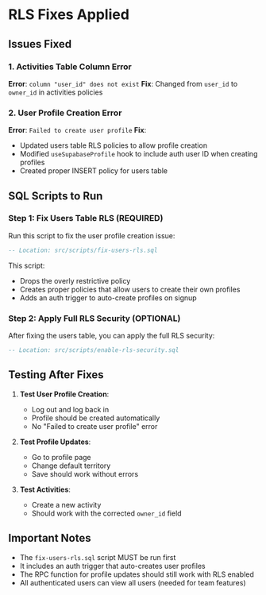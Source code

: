 # RLS Fixes Applied

## Issues Fixed

### 1. Activities Table Column Error
**Error**: `column "user_id" does not exist`
**Fix**: Changed from `user_id` to `owner_id` in activities policies

### 2. User Profile Creation Error
**Error**: `Failed to create user profile`
**Fix**: 
- Updated users table RLS policies to allow profile creation
- Modified `useSupabaseProfile` hook to include auth user ID when creating profiles
- Created proper INSERT policy for users table

## SQL Scripts to Run

### Step 1: Fix Users Table RLS (REQUIRED)
Run this script to fix the user profile creation issue:
```sql
-- Location: src/scripts/fix-users-rls.sql
```

This script:
- Drops the overly restrictive policy
- Creates proper policies that allow users to create their own profiles
- Adds an auth trigger to auto-create profiles on signup

### Step 2: Apply Full RLS Security (OPTIONAL)
After fixing the users table, you can apply the full RLS security:
```sql
-- Location: src/scripts/enable-rls-security.sql
```

## Testing After Fixes

1. **Test User Profile Creation**:
   - Log out and log back in
   - Profile should be created automatically
   - No "Failed to create user profile" error

2. **Test Profile Updates**:
   - Go to profile page
   - Change default territory
   - Save should work without errors

3. **Test Activities**:
   - Create a new activity
   - Should work with the corrected `owner_id` field

## Important Notes

- The `fix-users-rls.sql` script MUST be run first
- It includes an auth trigger that auto-creates user profiles
- The RPC function for profile updates should still work with RLS enabled
- All authenticated users can view all users (needed for team features)